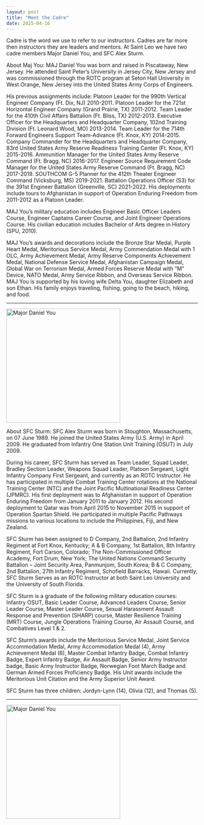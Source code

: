 ```yaml
---
layout: post
title: "Meet the Cadre"
date: 2025-04-16
---
```

Cadre is the word we use to refer to our instructors. Cadres are far more then instructors they are leaders and mentors.
At Saint Leo we have two cadre members Major Daniel You, and SFC Alex Sturm.

About Maj You:
MAJ Daniel You was born and raised in Piscataway, New Jersey. He attended Saint Peter’s University in Jersey City, New Jersey and was commissioned through the ROTC program at Seton Hall University in West Orange, New Jersey into the United States Army Corps of Engineers.

His previous assignments include: Platoon Leader for the 990th Vertical Engineer Company (Ft. Dix, NJ) 2010-2011. Platoon Leader for the 721st Horizontal Engineer Company (Grand Prairie, TX) 2011-2012. Team Leader for the 410th Civil Affairs Battalion (Ft. Bliss, TX) 2012-2013. Executive Officer for the Headquarters and Headquarter Company, 102nd Training Division (Ft. Leonard Wood, MO) 2013-2014. Team Leader for the 714th Forward Engineers Support Team-Advance (Ft. Knox, KY) 2014-2015. Company Commander for the Headquarters and Headquarter Company, 83rd United States Army Reserve Readiness Training Center (Ft. Knox, KY) 2015-2016. Ammunition Manager for the United States Army Reserve Command (Ft. Bragg, NC) 2016-2017. Engineer Source Requirement Code Manager for the United States Army Reserve Command (Ft. Bragg, NC) 2017-2019. SOUTHCOM G-5 Planner for the 412th Theater Engineer Command (Vicksburg, MS) 2019-2021. Battalion Operations Officer (S3) for the 391st Engineer Battalion (Greenville, SC) 2021-2022. His deployments include tours to Afghanistan in support of Operation Enduring Freedom from 2011-2012 as a Platoon Leader.

MAJ You’s military education includes Engineer Basic Officer Leaders Course, Engineer Captains Career Course, and Joint Engineer Operations Course. His civilian education includes Bachelor of Arts degree in History (SPU, 2010).

MAJ You’s awards and decorations include the Bronze Star Medal, Purple Heart Medal, Meritorious Service Medal, Army Commendation Medal with 1 OLC, Army Achievement Medal, Army Reserve Components Achievement Medal, National Defense Service Medal, Afghanistan Campaign Medal, Global War on Terrorism Medal, Armed Forces Reserve Medal with “M” Device, NATO Medal, Army Service Ribbon, and Overseas Service Ribbon.
MAJ You is supported by his loving wife Delta You, daughter Elizabeth and son Ethan. His family enjoys traveling, fishing, going to the beach, hiking, and food.

---
<img src="https://github.com/user-attachments/assets/41e0f358-d7cf-4c21-97ed-17229a13f434" width="300" alt="Major Daniel You">



About SFC Sturm:
SFC Alex Sturm was born in Stoughton, Massachusetts, on 07 June 1989. He joined the United States Army (U.S. Army) in April 2009. He graduated from Infantry One Station Unit Training (OSUT) in July 2009.

During his career, SFC Sturm has served as Team Leader, Squad Leader, Bradley Section Leader, Weapons Squad Leader, Platoon Sergeant, Light Infantry Company First Sergeant, and currently as an ROTC Instructor. He has participated in multiple Combat Training Center rotations at the National Training Center (NTC) and the Joint Pacific Multinational Readiness Center (JPMRC). His first deployment was to Afghanistan in support of Operation Enduring Freedom from January 2011 to January 2012. His second deployment to Qatar was from April 2015 to November 2015 in support of Operation Spartan Shield. He participated in multiple Pacific Pathways missions to various locations to include the Philippines, Fiji, and New Zealand. 

SFC Sturm has been assigned to D Company, 2nd Battalion, 2nd Infantry Regiment at Fort Knox, Kentucky; A & B Company, 1st Battalion, 8th Infantry Regiment, Fort Carson, Colorado; The Non-Commissioned Officer Academy, Fort Drum, New York; The United Nations Command Security Battalion – Joint Security Area, Panmunjom, South Korea; B & C Company, 2nd Battalion, 27th Infantry Regiment, Schofield Barracks, Hawaii. Currently, SFC Sturm Serves as an ROTC Instructor at both Saint Leo University and the University of South Florida. 

SFC Sturm is a graduate of the following military education courses: Infantry OSUT, Basic Leader Course, Advanced Leaders Course, Senior Leader Course, Master Leader Course, Sexual Harassment Assault Response and Prevention (SHARP) course, Master Resilience Training (MRT) Course, Jungle Operations Training Course, Air Assault Course, and Combatives Level 1 & 2.  

SFC Sturm’s awards include the Meritorious Service Medal, Joint Service Accommodation Medal, Army Accommodation Medal (4), Army Achievement Medal (6), Master Combat Infantry Badge, Combat Infantry Badge, Expert Infantry Badge, Air Assault Badge, Senior Army Instructor badge, Basic Army Instructor Badge, Norwegian Foot March Badge and German Armed Forces Proficiency Badge. His Unit awards include the Meritorious Unit Citation and the Army Superior Unit Award.

SFC Sturm has three children: Jordyn-Lynn (14), Olivia (12), and Thomas (5). 

---
<img src="https://github.com/user-attachments/assets/41e0f358-d7cf-4c21-97ed-17229a13f434" width="300" alt="Major Daniel You">
